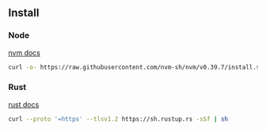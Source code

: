 ## Install

### Node

[nvm docs](https://github.com/nvm-sh/nvm?tab=readme-ov-file#installing-and-updating)

```bash
curl -o- https://raw.githubusercontent.com/nvm-sh/nvm/v0.39.7/install.sh | bash
```

### Rust

[rust docs](https://doc.rust-lang.org/stable/book/ch01-01-installation.html#installing-rustup-on-linux-or-macos)

```bash
curl --proto '=https' --tlsv1.2 https://sh.rustup.rs -sSf | sh
```
